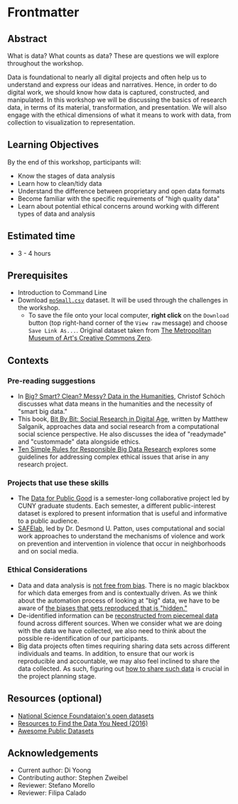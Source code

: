 # Frontmatter

## Abstract

What is data? What counts as data? These are questions we will explore throughout the workshop.   

Data is foundational to nearly all digital projects and often help us to understand and express our ideas and narratives. Hence, in order to do digital work, we should know how data is captured, constructed, and manipulated. In this workshop we will be discussing the basics of research data, in terms of its material, transformation, and presentation. We will also engage with the ethical dimensions of what it means to work with data, from collection to visualization to representation. 

## Learning Objectives

By the end of this workshop, participants will:

- Know the stages of data analysis
- Learn how to clean/tidy data
- Understand the difference between proprietary and open data formats
- Become familiar with the specific requirements of "high quality data"
- Learn about potential ethical concerns around working with different types of data and analysis

## Estimated time

- 3 - 4 hours

## Prerequisites

- Introduction to Command Line
- Download [`moSmall.csv`](https://github.com/DHRI-Curriculum/data-literacies/blob/v2.0-di-edits/files/moSmall.csv) dataset. It will be used through the challenges in the workshop.
    - To save the file onto your local computer, **right click** on the `Download` button (top right-hand corner of the `View raw` message) and choose `Save Link As...`.  Original dataset taken from [The Metropolitan Museum of Art's Creative Commons Zero](https://github.com/metmuseum/openaccess). 

## Contexts

### Pre-reading suggestions

- In [Big? Smart? Clean? Messy? Data in the Humanities](http://journalofdigitalhumanities.org/2-3/big-smart-clean-messy-data-in-the-humanities/), Christof Schöch discusses what data means in the humanities and the necessity of "smart big data."
- This book, [Bit By Bit: Social Research in Digital Age](https://www.bitbybitbook.com/en/1st-ed/preface/), written by Matthew Salganik, approaches data and social research from a computational social science perspective. He also discusses the idea of "readymade" and "custommade" data alongside ethics.
- [Ten Simple Rules for Responsible Big Data Research](https://www.ncbi.nlm.nih.gov/pmc/articles/PMC5373508/) explores some guidelines for addressing complex ethical issues that arise in any research project.  


### Projects that use these skills

- The [Data for Public Good](https://dataforgood.commons.gc.cuny.edu/) is a semester-long collaborative project led by CUNY graduate students. Each semester, a different public-interest dataset is explored to present information that is useful and informative to a public audience.
- [SAFElab](https://safelab.socialwork.columbia.edu/), led by Dr. Desmond U. Patton, uses computational and social work approaches to understand the mechanisms of violence and work on prevention and intervention in violence that occur in neighborhoods and on social media. 

### Ethical Considerations  

- Data and data analysis is [not free from bias](https://medium.com/@angebassa/data-alone-isnt-ground-truth-9e733079dfd4). There is no magic blackbox for which data emerges from and is contextually driven. As we think about the automation process of looking at "big" data, we have to be aware of [the biases that gets reproduced that is "hidden."](https://www.propublica.org/article/machine-bias-risk-assessments-in-criminal-sentencing)
- De-identified information can be [reconstructed from piecemeal data](https://techscience.org/a/2015092903/) found across different sources. When we consider what we are doing with the data we have collected, we also need to think about the possible re-identification of our participants. 
- Big data projects often times requiring sharing data sets across different individuals and teams. In addition, to ensure that our work is reproducible and accountable, we may also feel inclined to share the data collected. As such, figuring out [how to share such data](https://techscience.org/a/2015101601/) is crucial in the project planning stage. 


## Resources (optional)

- [National Science Foundataion's open datasets](https://catalog.data.gov/organization/nsf-gov)
- [Resources to Find the Data You Need (2016)](https://flowingdata.com/2016/11/10/find-the-data-you-need-2016-edition/)
- [Awesome Public Datasets](https://github.com/awesomedata/awesome-public-datasets)

## Acknowledgements

- Current author: Di Yoong
- Contributing author: Stephen Zweibel
- Reviewer: Stefano Morello
- Reviewer: Filipa Calado

